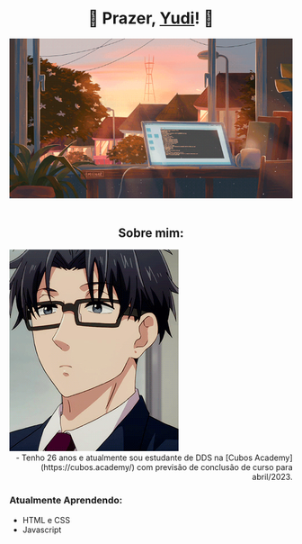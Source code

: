 # <center>  🦊 Prazer, [Yudi](https://www.linkedin.com/in/alex-yudi/)! 🦊
![](computador.gif)
<br/>
<br/>

## <center> Sobre mim:
<div align="left">
      <img src="/hirotaka.gif">
</div>
<div align="right">
- Tenho 26 anos e atualmente sou estudante de DDS na [Cubos Academy](https://cubos.academy/) com previsão de conclusão de curso para abril/2023.
</div>

### Atualmente Aprendendo:
  - HTML e CSS
  - Javascript